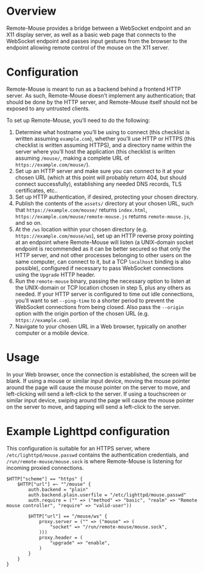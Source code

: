 Overview
========

Remote-Mouse provides a bridge between a WebSocket endpoint and an X11 display
server, as well as a basic web page that connects to the WebSocket endpoint and
passes input gestures from the browser to the endpoint allowing remote control
of the mouse on the X11 server.


Configuration
=============

Remote-Mouse is meant to run as a backend behind a frontend HTTP server. As
such, Remote-Mouse doesn’t implement any authentication; that should be done by
the HTTP server, and Remote-Mouse itself should not be exposed to any untrusted
clients.

To set up Remote-Mouse, you’ll need to do the following:
1. Determine what hostname you’ll be using to connect (this checklist is
   written assuming `example.com`), whether you’ll use HTTP or HTTPS (this
   checklist is written assuming HTTPS), and a directory name within the server
   where you’ll host the application (this checklist is written assuming
   `/mouse/`, making a complete URL of `https://example.com/mouse/`).
2. Set up an HTTP server and make sure you can connect to it at your chosen URL
   (which at this point will probably return 404, but should connect
   successfully), establishing any needed DNS records, TLS certificates, etc..
3. Set up HTTP authentication, if desired, protecting your chosen directory.
4. Publish the contents of the `assets/` directory at your chosen URL, such
   that `https://example.com/mouse/` returns `index.html`,
   `https://example.com/mouse/remote-mouse.js` returns `remote-mouse.js`, and
   so on.
5. At the `/ws` location within your chosen directory (e.g.
   `https://example.com/mouse/ws`), set up an HTTP reverse proxy pointing at an
   endpoint where Remote-Mouse will listen (a UNIX-domain socket endpoint is
   recommended as it can be better secured so that only the HTTP server, and
   not other processes belonging to other users on the same computer, can
   connect to it, but a TCP `localhost` binding is also possible), configured
   if necessary to pass WebSocket connections using the `Upgrade` HTTP header.
6. Run the `remote-mouse` binary, passing the necessary option to listen at the
   UNIX-domain or TCP location chosen in step 5, plus any others as needed. If
   your HTTP server is configured to time out idle connections, you’ll want to
   set `--ping-time` to a shorter period to prevent the WebSocket connections
   from being closed. Also pass the `--origin` option with the origin portion
   of the chosen URL (e.g. `https://example.com`).
7. Navigate to your chosen URL in a Web browser, typically on another computer
   or a mobile device.


Usage
=====

In your Web browser, once the connection is established, the screen will be
blank. If using a mouse or similar input device, moving the mouse pointer
around the page will cause the mouse pointer on the server to move, and
left-clicking will send a left-click to the server. If using a touchscreen or
similar input device, swiping around the page will cause the mouse pointer on
the server to move, and tapping will send a left-click to the server.


Example Lighttpd configuration
==============================

This configuration is suitable for an HTTPS server, where
`/etc/lighttpd/mouse.passwd` contains the authentication credentials, and
`/run/remote-mouse/mouse.sock` is where Remote-Mouse is listening for incoming
proxied connections.

```
$HTTP["scheme"] == "https" {
	$HTTP["url"] =~ "^/mouse" {
		auth.backend = "plain"
		auth.backend.plain.userfile = "/etc/lighttpd/mouse.passwd"
		auth.require = ("" => ("method" => "basic", "realm" => "Remote mouse controller", "require" => "valid-user"))

		$HTTP["url"] == "/mouse/ws" {
			proxy.server = ("" => ("mouse" => (
				"socket" => "/run/remote-mouse/mouse.sock",
			)))
			proxy.header = (
				"upgrade" => "enable",
			)
		}
	}
}
```
